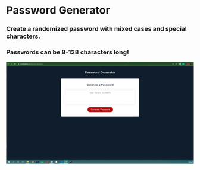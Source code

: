 # Password Generator

### Create a randomized password with mixed cases and special characters.
### Passwords can be 8-128 characters long!

![PG_demo](./Assets/Deployed-Screenshot.png)

